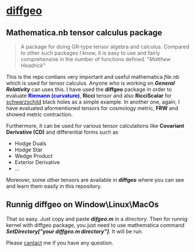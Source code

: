 

# [diffgeo](http://people.brandeis.edu/~headrick/Mathematica/)
## Mathematica.nb tensor calculus package
> A package for doing GR-type tensor algebra and calculus. Compared to other such packages I know, it is easy to use and fairly comprehensive in the number of functions defined. "_Matthew Headrick_"

This is the repo contians very important and useful mathematica _file.nb_ which is used for tensor calculus. Anyone who is working on ***General Relativity*** can uses this.
I have used the **diffgeo** package in order to evaluate <font color='blue'> **Riemann (curvature)**</font>, **Ricci** tensor and also **RicciScalar** for [schwarzschild](https://en.wikipedia.org/wiki/Schwarzschild_metric) black holes as a simple example. 
In another one, again, I have evaluated aformentioned tensors for cosmology metric, **FRW** and showed metric contraction.  

Furthermore, it can be used for various tensor calculations like **Covariant Derivative (CD)** and differential forms such as

- Hodge Duals
- Hodge Star
- Wedge Product
- Exterior Derivative
- ...

Moreover, some other tensors are available in **diffgeo** where you can see and learn them easily in this repository. 

## Runnig diffgeo on Window\Linux\MacOs

That so easy. Just copy and paste ***difgeo.m*** in a _directory_. Then for runnig kernel with diffgeo package, you just need to use mathematica command ***SetDirectory["your diffgeo.m directory"]***. It will be run.

Please [cantact](mailto:m.reza.ebrahimi1995@gmail.com) me if you have any question.
